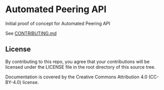 
# Automated Peering API

Initial proof of concept for Automated Peering API

See [CONTRIBUTING.md](CONTRIBUTING.md)

## License

By contributing to this repo, you agree that your contributions will be
licensed under the LICENSE file in the root directory of this source tree.

Documentation is covered by the Creative Commons Attribution 4.0 (CC-BY-4.0)
license.
